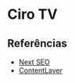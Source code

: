 # Ciro TV

## Referências

- [Next SEO](https://github.com/garmeeh/next-seo)
- [ContentLayer](https://www.contentlayer.dev/docs)
